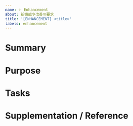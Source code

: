 ```yaml
---
name: ✨ Enhancement
about: 新機能や改善の要求
title: '[ENHANCEMENT] <title>'
labels: enhancement
---
```


# Summary

<!-- あなたが要求したいことについて簡潔に説明してください。 -->

# Purpose

<!-- 開発者がこの要求に応えることに、どのような意味がありますか？ -->

# Tasks

<!-- 細かいタスクに分解できているなら、ここに書き出しましょう。 -->

# Supplementation / Reference

<!--
リンクは？リファレンスは？
あなたの要求について、より多くの文脈を与えてくれるものなら何でも！
-->